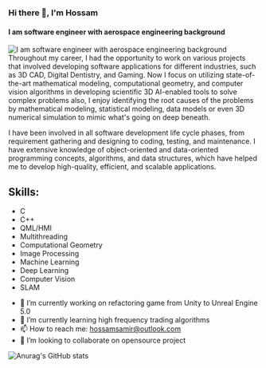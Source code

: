### Hi there 👋, I'm Hossam
#### I am software engineer with aerospace engineering background 
![I am software engineer with aerospace engineering background ](https://media.licdn.com/dms/image/D4D16AQFCQaSv2BMJsw/profile-displaybackgroundimage-shrink_350_1400/0/1685208273370?e=1690416000&v=beta&t=XsLlpF3OM2IFqdgKw-XfyXTjzcZd8WlMiXWZ0EbAepA)
Throughout my career, I had the opportunity to work on various projects that involved developing software applications for different industries, such as 3D CAD, Digital Dentistry, and Gaming. Now I focus on utilizing state-of-the-art mathematical modeling, computational geometry, and computer vision algorithms in developing scientific 3D AI-enabled tools to solve complex problems also, I enjoy identifying the root causes of the problems by mathematical modeling, statistical modeling, data models or even  3D numerical simulation to mimic what's going on deep beneath. 

I have been involved in all software development life cycle phases, from requirement gathering and designing to coding, testing, and maintenance. I have extensive knowledge of object-oriented and data-oriented programming concepts, algorithms, and data structures, which have helped me to develop high-quality, efficient, and scalable applications.




## Skills:  
* C 
* C++
* QML/HMI
* Multithreading 
* Computational Geometry 
* Image Processing 
* Machine Learning 
* Deep Learning 
* Computer Vision 
* SLAM 

- 🔭 I’m currently working on refactoring game from Unity to Unreal Engine 5.0 
- 🌱 I’m currently learning high frequency trading algorithms 
- 📫 How to reach me: hossamsamir@outlook.com
- 👯 I’m looking to collaborate on opensource project


<!-- [![Anurag's GitHub stats](https://github-readme-stats.vercel.app/api?username=Hossam86)](https://github.com/anuraghazra/github-readme-stats) -->
![Anurag's GitHub stats](https://github-readme-stats.vercel.app/api?username=Hossam86&show_icons=true&theme=radical)


[](http://github-profile-summary-cards.vercel.app/api/cards/profile-details?username={Hossam86}&theme={transparent})

<!--
**Hossam86/Hossam86** is a ✨ _special_ ✨ repository because its `README.md` (this file) appears on your GitHub profile.

Here are some ideas to get you started:

- 🔭 I’m currently working on game developemnt using Unreal Engine 5.0 ...
- 🌱 I’m currently learning high frequency trading algorithms ...
- 👯 I’m looking to collaborate on ...
- 🤔 I’m looking for help with ...
- 💬 Ask me about ...
- 📫 How to reach me: ...
- 😄 Pronouns: ...
- ⚡ Fun fact: ...
-->
